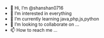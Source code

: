 - 👋 Hi, I’m @shanshan0716
- 👀 I’m interested in everything
- 🌱 I’m currently learning java,php,js,python
- 💞️ I’m looking to collaborate on ...
- 📫 How to reach me ...

<!---
shanshan0716/shanshan0716 is a ✨ special ✨ repository because its `README.md` (this file) appears on your GitHub profile.
You can click the Preview link to take a look at your changes.
--->
